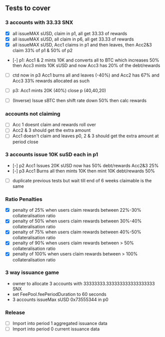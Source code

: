 ## Tests to cover

### 3 accounts with 33.33 SNX

- [x] all issueMAX sUSD, claim in p1, all get 33.33 of rewards
- [x] all issueMAX sUSD, all claim in p6, all get 33.33 of rewards
- [x] all issueMAX sUSD, Acc1 claims in p1 and then leaves, then Acc2&3 claim 33% of p1 & 50% of p2
- [-] p1: Acc1 & 2 mints 10K and converts all to BTC which increases 50% then Acc3 mints 10K sUSD and now Acc3 has 20% of the debt/rewards

- [ ] ctd now in p3 Acc1 burns all and leaves (-40%) and Acc2 has 67% and Acc3 33% rewards allocated as such
- [ ] p3: Acc1 mints 20K (40%) close p (40,40,20)

- [ ] (Inverse) Issue sBTC then shift rate down 50% then calc rewards

### accounts not claiming

- [ ] Acc 1 doesnt claim and rewards roll over
- [ ] Acc2 & 3 should get the extra amount
- [ ] Acc1 doesn't claim and leaves p0, 2 & 3 should get the extra amount at period close

### 3 accounts issue 10K suSD each in p1

- [-] p2 Acc1 Issues 20K sUSD now has 50% debt/rewards Acc2&3 25%
- [-] p3 Acc1 Burns all then mints 10K then mint 10K debt/rewards 50%
- [ ] duplicate previous tests but wait till end of 6 weeks claimable is the same

### Ratio Penalties

- [x] penalty of 25% when users claim rewards between 22%-30% collateralisation ratio
- [x] penalty of 50% when users claim rewards between 30%-40% collateralisation ratio
- [x] penalty of 75% when users claim rewards between 40%-50% collateralisation ratio
- [x] penalty of 90% when users claim rewards between > 50% collateralisation ratio
- [x] penalty of 100% when users claim rewards between > 100% collateralisation ratio

### 3 way issuance game

- owner to allocate 3 accounts with 33333333.333333333333333333 SNX
- set FeePool.feePeriodDuration to 60 seconds
- 3 accounts issueMax sUSD 0x73555344 in p0

### Release

- [ ] Import into period 1 aggregated issuance data
- [ ] Import into period 0 current issuance data
